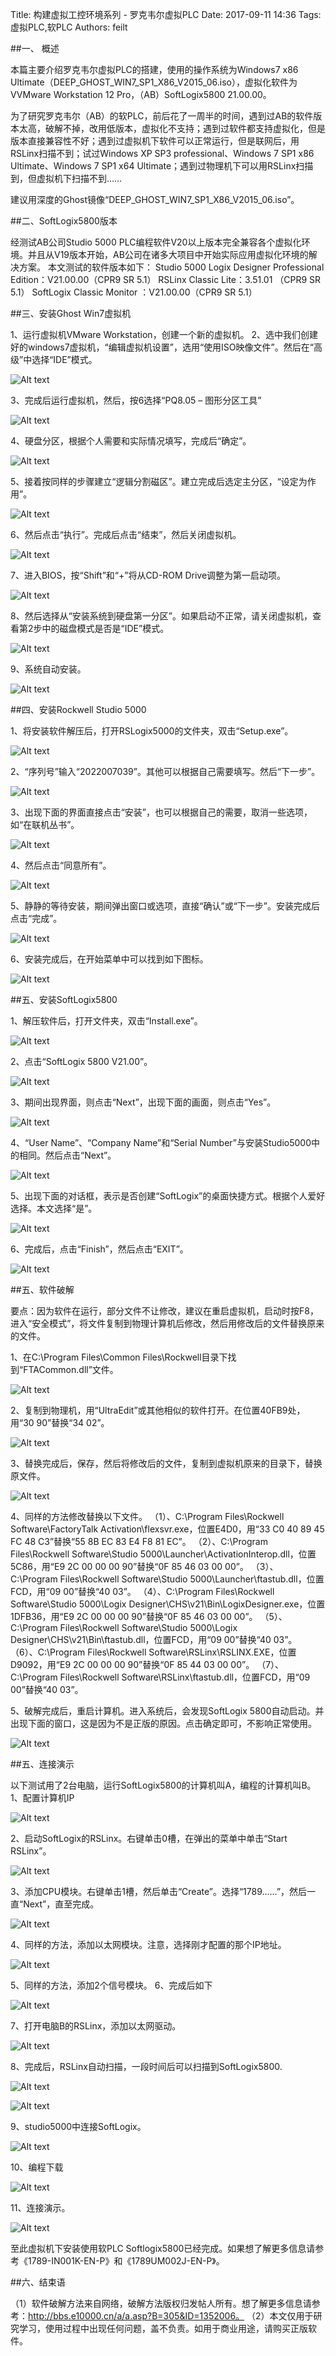 Title: 构建虚拟工控环境系列 - 罗克韦尔虚拟PLC
Date: 2017-09-11 14:36
Tags: 虚拟PLC,软PLC
Authors: feilt


##一、	概述

本篇主要介绍罗克韦尔虚拟PLC的搭建，使用的操作系统为Windows7 x86 Ultimate（DEEP_GHOST_WIN7_SP1_X86_V2015_06.iso），虚拟化软件为 VVMware Workstation 12 Pro，（AB）SoftLogix5800 21.00.00。

为了研究罗克韦尔（AB）的软PLC，前后花了一周半的时间，遇到过AB的软件版本太高，破解不掉，改用低版本，虚拟化不支持；遇到过软件都支持虚拟化，但是版本直接兼容性不好；遇到过虚拟机下软件可以正常运行，但是联网后，用RSLinx扫描不到；试过Windows XP SP3 professional、Windows 7 SP1 x86 Ultimate、Windows 7 SP1 x64 Ultimate；遇到过物理机下可以用RSLinx扫描到，但虚拟机下扫描不到……

建议用深度的Ghost镜像“DEEP_GHOST_WIN7_SP1_X86_V2015_06.iso”。


##二、SoftLogix5800版本 

经测试AB公司Studio 5000 PLC编程软件V20以上版本完全兼容各个虚拟化环境。并且从V19版本开始，AB公司在诸多大项目中开始实际应用虚拟化环境的解决方案。
本文测试的软件版本如下：
Studio 5000 Logix Designer Professional Edition：V21.00.00（CPR9 SR 5.1）
RSLinx Classic Lite：3.51.01 （CPR9 SR 5.1）
SoftLogix Classic Monitor	：V21.00.00（CPR9 SR 5.1）

##三、安装Ghost Win7虚拟机

1、运行虚拟机VMware Workstation，创建一个新的虚拟机。
2、选中我们创建好的windows7虚拟机，“编辑虚拟机设置”，选用“使用ISO映像文件”。然后在“高级”中选择“IDE”模式。

![Alt text](/static/images/AB_VPLC/1.png)

3、完成后运行虚拟机，然后，按6选择“PQ8.05 – 图形分区工具”

![Alt text](/static/images/AB_VPLC/2.png)

4、硬盘分区，根据个人需要和实际情况填写，完成后“确定”。

![Alt text](/static/images/AB_VPLC/3.png)

5、接着按同样的步骤建立“逻辑分割磁区”。建立完成后选定主分区，“设定为作用”。

![Alt text](/static/images/AB_VPLC/4.png)

6、然后点击“执行”。完成后点击“结束”，然后关闭虚拟机。

![Alt text](/static/images/AB_VPLC/5.png)

7、进入BIOS，按“Shift”和“+”将从CD-ROM Drive调整为第一启动项。

![Alt text](/static/images/AB_VPLC/6.png)

8、然后选择从“安装系统到硬盘第一分区”。如果启动不正常，请关闭虚拟机，查看第2步中的磁盘模式是否是“IDE”模式。

![Alt text](/static/images/AB_VPLC/7.png)

9、系统自动安装。

![Alt text](/static/images/AB_VPLC/8.png)


##四、安装Rockwell Studio 5000

1、将安装软件解压后，打开RSLogix5000的文件夹，双击“Setup.exe”。

![Alt text](/static/images/AB_VPLC/9.png)

2、“序列号”输入“2022007039”。其他可以根据自己需要填写。然后“下一步”。

![Alt text](/static/images/AB_VPLC/10.png)

3、出现下面的界面直接点击“安装”，也可以根据自己的需要，取消一些选项，如“在联机丛书”。

![Alt text](/static/images/AB_VPLC/11.png)

4、然后点击“同意所有”。

![Alt text](/static/images/AB_VPLC/12.png)

5、静静的等待安装，期间弹出窗口或选项，直接“确认”或“下一步”。安装完成后点击“完成”。

![Alt text](/static/images/AB_VPLC/13.png)

6、安装完成后，在开始菜单中可以找到如下图标。

![Alt text](/static/images/AB_VPLC/14.png)


##五、安装SoftLogix5800

1、解压软件后，打开文件夹，双击“Install.exe”。

![Alt text](/static/images/AB_VPLC/15.png)

2、点击“SoftLogix 5800 V21.00”。

![Alt text](/static/images/AB_VPLC/16.png)

3、期间出现界面，则点击“Next”，出现下面的画面，则点击“Yes”。

![Alt text](/static/images/AB_VPLC/17.png)

4、“User Name”、“Company Name”和“Serial Number”与安装Studio5000中的相同。然后点击“Next”。

![Alt text](/static/images/AB_VPLC/18.png)

5、出现下面的对话框，表示是否创建“SoftLogix”的桌面快捷方式。根据个人爱好选择。本文选择“是”。

![Alt text](/static/images/AB_VPLC/19.png)

6、完成后，点击“Finish”，然后点击“EXIT”。

![Alt text](/static/images/AB_VPLC/20.png)


##五、软件破解

要点：因为软件在运行，部分文件不让修改，建议在重启虚拟机，启动时按F8，进入“安全模式”，将文件复制到物理计算机后修改，然后用修改后的文件替换原来的文件。

1、在C:\Program Files\Common Files\Rockwell目录下找到“FTACommon.dll”文件。

![Alt text](/static/images/AB_VPLC/21.png)

2、复制到物理机，用“UltraEdit”或其他相似的软件打开。在位置40FB9处，用“30 90”替换“34 02”。

![Alt text](/static/images/AB_VPLC/22.png)

3、替换完成后，保存，然后将修改后的文件，复制到虚拟机原来的目录下，替换原文件。

![Alt text](/static/images/AB_VPLC/23.png)


4、同样的方法修改替换以下文件。
（1）、C:\Program Files\Rockwell Software\FactoryTalk Activation\flexsvr.exe，位置E4D0，用“33 C0 40 89 45 FC 48 C3”替换“55 8B EC 83 E4 F8 81 EC”。
（2）、C:\Program Files\Rockwell Software\Studio 5000\Launcher\ActivationInterop.dll，位置5C86，用“E9 2C 00 00 00 90”替换“0F 85 46 03 00 00”。
（3）、C:\Program Files\Rockwell Software\Studio 5000\Launcher\ftastub.dll，位置FCD，用“09 00”替换“40 03”。
（4）、C:\Program Files\Rockwell Software\Studio 5000\Logix Designer\CHS\v21\Bin\LogixDesigner.exe，位置1DFB36，用“E9 2C 00 00 00 90”替换“0F 85 46 03 00 00”。
（5）、C:\Program Files\Rockwell Software\Studio 5000\Logix Designer\CHS\v21\Bin\ftastub.dll，位置FCD，用“09 00”替换“40 03”。
（6）、C:\Program Files\Rockwell Software\RSLinx\RSLINX.EXE，位置D9092，用“E9 2C 00 00 00 90”替换“0F 85 44 03 00 00”。
（7）、C:\Program Files\Rockwell Software\RSLinx\ftastub.dll，位置FCD，用“09 00”替换“40 03”。

5、破解完成后，重启计算机。进入系统后，会发现SoftLogix 5800自动启动。并出现下面的窗口，这是因为不是正版的原因。点击确定即可，不影响正常使用。

![Alt text](/static/images/AB_VPLC/24.png)


##五、连接演示

以下测试用了2台电脑，运行SoftLogix5800的计算机叫A，编程的计算机叫B。
1、配置计算机IP

![Alt text](/static/images/AB_VPLC/26.png)

2、启动SoftLogix的RSLinx。右键单击0槽，在弹出的菜单中单击“Start RSLinx”。

![Alt text](/static/images/AB_VPLC/27.png)

3、添加CPU模块。右键单击1槽，然后单击“Create”。选择“1789……”，然后一直“Next”，直至完成。

![Alt text](/static/images/AB_VPLC/28.png)

4、同样的方法，添加以太网模块。注意，选择刚才配置的那个IP地址。

![Alt text](/static/images/AB_VPLC/29.png)

5、同样的方法，添加2个信号模块。
6、完成后如下

![Alt text](/static/images/AB_VPLC/30.png)

7、打开电脑B的RSLinx，添加以太网驱动。

![Alt text](/static/images/AB_VPLC/31.png)

8、完成后，RSLinx自动扫描，一段时间后可以扫描到SoftLogix5800.

![Alt text](/static/images/AB_VPLC/32.jpg)

![Alt text](/static/images/AB_VPLC/33.png)

9、studio5000中连接SoftLogix。

![Alt text](/static/images/AB_VPLC/35.png)

10、编程下载

![Alt text](/static/images/AB_VPLC/36.png)

11、连接演示。

![Alt text](/static/images/AB_VPLC/37.png)


至此虚拟机下安装使用软PLC Softlogix5800已经完成。如果想了解更多信息请参考《1789-IN001K-EN-P》和《1789UM002J-EN-P》。


##六、结束语

（1）软件破解方法来自网络，破解方法版权归发帖人所有。想了解更多信息请参考：http://bbs.e10000.cn/a/a.asp?B=305&ID=1352006。
（2）本文仅用于研究学习，使用过程中出现任何问题，盖不负责。如用于商业用途，请购买正版软件。




